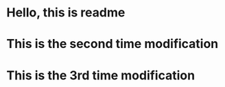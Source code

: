 # Hello, this is readme

# This is the second time modification


# This is the 3rd time modification




